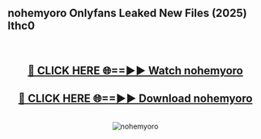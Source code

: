 <h2>nohemyoro Onlyfans Leaked New Files (2025) lthc0</h2>
<br>
<div align="center">
<h2><a href="https://mediafiles.top/nohemyoro&ref=git" rel="nofollow">🔴 CLICK HERE 🌐==►► Watch nohemyoro</a></h2>
<h2><a href="https://mediafiles.top/nohemyoro&ref=git" rel="nofollow">🔴 CLICK HERE 🌐==►► Download nohemyoro</a></h2>
<br>
<a href="https://mediafiles.top/nohemyoro&ref=git" rel="nofollow" data-target="animated-image.originalLink"><img src="https://i.ibb.co.com/xMMVF88/686577567.gif" alt="nohemyoro" style="max-width: 100%; display: inline-block;" data-target="animated-image.originalImage"></a>
</div>
<br>
<br>